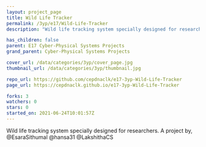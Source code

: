 ```yaml
---
layout: project_page
title: Wild Life Tracker
permalink: /3yp/e17/Wild-Life-Tracker
description: "Wild life tracking system specially designed for researchers. A project by, @EsaraSithumal @hansa31 @LakshithaCS"

has_children: false
parent: E17 Cyber-Physical Systems Projects
grand_parent: Cyber-Physical Systems Projects

cover_url: /data/categories/3yp/cover_page.jpg
thumbnail_url: /data/categories/3yp/thumbnail.jpg

repo_url: https://github.com/cepdnaclk/e17-3yp-Wild-Life-Tracker
page_url: https://cepdnaclk.github.io/e17-3yp-Wild-Life-Tracker

forks: 3
watchers: 0
stars: 0
started_on: 2021-06-24T10:01:57Z
---
```

Wild life tracking system specially designed for researchers. A project by, @EsaraSithumal @hansa31 @LakshithaCS

